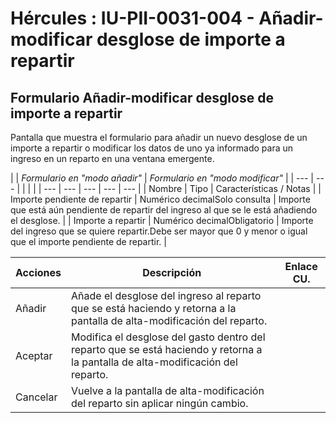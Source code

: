 # Hércules : IU\-PII\-0031\-004 \- Añadir\-modificar desglose de importe a repartir



## Formulario Añadir\-modificar desglose de importe a repartir

Pantalla que muestra el formulario para añadir un nuevo desglose de un importe a repartir o modificar los datos de uno ya informado para un ingreso en un reparto en una ventana emergente.



| | *Formulario en "modo añadir"* | *Formulario en "modo modificar"* | | --- | --- | | | |
| --- | --- | --- | --- | --- |
| Nombre | Tipo | Características / Notas |
| Importe pendiente de repartir | Numérico decimalSolo consulta | Importe que está aún pendiente de repartir del ingreso al que se le está añadiendo el desglose. |
| Importe a repartir | Numérico decimalObligatorio | Importe del ingreso que se quiere repartir.Debe ser mayor que 0 y menor o igual que el importe pendiente de repartir. |



| Acciones | Descripción | Enlace CU. |
| --- | --- | --- |
| Añadir | Añade el desglose del ingreso al reparto que se está haciendo y retorna a la pantalla de alta\-modificación del reparto. |  |
| Aceptar | Modifica el desglose del gasto dentro del reparto que se está haciendo y retorna a la pantalla de alta\-modificación del reparto. |  |
| Cancelar | Vuelve a la pantalla de alta\-modificación del reparto sin aplicar ningún cambio. |  |

  


  





